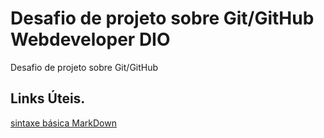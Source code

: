 # Desafio de projeto sobre Git/GitHub Webdeveloper DIO
Desafio de projeto sobre Git/GitHub

## Links Úteis.
[sintaxe básica MarkDown](https://www.markdownguide.org/basic-syntax/)
